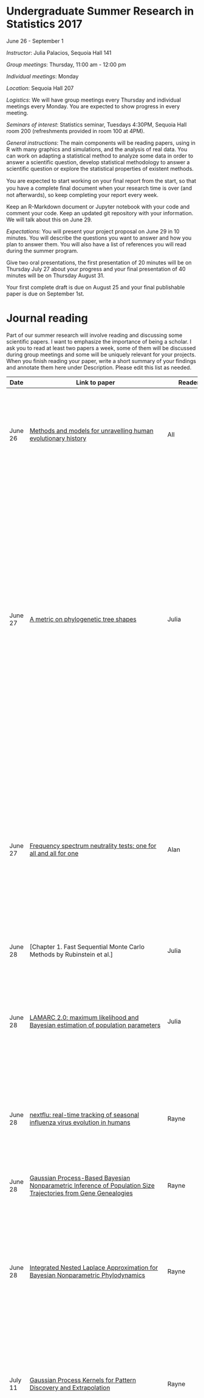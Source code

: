 # Undergraduate Summer Research in Statistics 2017
June 26 - September 1

*Instructor*: Julia Palacios, Sequoia Hall 141

*Group meetings*: Thursday, 11:00 am - 12:00 pm

*Individual meetings*: Monday

*Location*: Sequoia Hall 207

*Logistics*: We will have group meetings every Thursday and individual meetings every Monday. You are expected to show progress in every meeting.

*Seminars of interest*: Statistics seminar, Tuesdays 4:30PM, Sequoia Hall room 200 (refreshments provided in room 100 at 4PM).

*General instructions*: 
The main components will be reading papers, using in R with many graphics and simulations, and the analysis of real data. You can work on adapting a statistical method to analyze some data in order to answer a scientific question, develop statistical methodology to answer a scientific question or explore the statistical properties of existent methods.

You are expected to start working on your ﬁnal report from the start, so that you have a complete ﬁnal document when your research time is over (and not afterwards), so keep completing your report every week.

Keep an R-Markdown document or Jupyter notebook with your code and comment your code. Keep an updated git repository with your information. We will talk about this on June 29.

*Expectations*:
You will present your project proposal on June 29 in 10 minutes. You will describe the questions you want to answer and how you plan to answer them. You will also have a list of references you will read during the summer program.

Give two oral presentations, the first presentation of 20 minutes will be on Thursday July 27 about your progress and your final presentation of 40 minutes will be on Thursday August 31. 

Your first complete draft is due on August 25 and your final publishable paper is due on September 1st.



# Journal reading

Part of our summer research will involve reading and discussing some scientific papers. I want to emphasize the importance of being a scholar. I ask you to read at least two papers a week, some of them will be discussed during group meetings and some will be uniquely relevant for your projects. When you finish reading your paper, write a short summary of your findings and annotate them here under Description. Please edit this list as needed.


| Date | Link to paper | Reader | Description
|------|--------------|-----------|-----------|
| June 26 | [Methods and models for unravelling human evolutionary history ](https://www.nature.com/nrg/journal/v16/n12/full/nrg4005.html)| All | It will be discussed on Thursday June 29. It presents a high level overview of methods in population genetics. It does not cover all methods out there.|
| June 27 | [A metric on phylogenetic tree shapes](http://biorxiv.org/content/early/2017/02/09/054544)| Julia |Given a tree shape, the authors propose a labeling scheme of internal nodes traversing the tree from tips to root such that the label of the root uniquely identifies the tree shape. With this single "number" they construct different metrics and define addition and multiplication of tree shapes with different mappings. This labeling scheme can be useful for counting ranked tree shapes that are compatible with the data. Not clear how to "adjust" for the ranking or if ranking can come as a second step in the counting |
| June 27 | [Frequency spectrum neutrality tests: one for all and all for one](https://doi.org/10.1534/genetics.109.104042) | Alan | Generalizes SFS-based statistical estimators of mutation rates, and shows how classical tests of neutrality fit within a more general family of test statistics. Constructs an example of a new test statistic that yielded higher power than all previous statistics against evolutionary hypothesis for the lactase gene in European human populations |
| June 28 | [Chapter 1. Fast Sequential Monte Carlo Methods by Rubinstein et al.]| Julia | Just introductory chapter |
| June 28 | [LAMARC 2.0: maximum likelihood and Bayesian estimation of population parameters](https://academic.oup.com/bioinformatics/article-abstract/22/6/768/296494/LAMARC-2-0-maximum-likelihood-and-Bayesian) |Julia|It is a very short paper that describes the type of models incorporated in the software. It has limited functionals of Ne and assumes finite sites mutation model (isochronous sampling). It has Bayesian and frequentist implementations|
| June 28 |[nextflu: real-time tracking of seasonal influenza virus evolution in humans](https://academic.oup.com/bioinformatics/article-lookup/doi/10.1093/bioinformatics/btv381) | Rayne | Overview of the NextFlu project outlining the data pipeline used to load and clean sequence data and build a phylogenetic tree|
| June 28 |[Gaussian Process-Based Bayesian Nonparametric Inference of Population Size Trajectories from Gene Genealogies](http://onlinelibrary.wiley.com/doi/10.1111/biom.12003/full) | Rayne | Given a geneology, the paper introduces a Bayesian nonparametric estimation of the effective population size|
| June 28 | [Integrated Nested Laplace Approximation for Bayesian Nonparametric Phylodynamics](https://arxiv.org/abs/1210.4908) | Rayne | Improves upon the previous method of estimating the effective population size trajectory  using  INLA instead of MCMC. This improves both accuracy and computational efficiency of the previous method|
| July 11 | [Gaussian Process Kernels for Pattern Discovery and Extrapolation](https://arxiv.org/abs/1302.4245) | Rayne | Introduces a new class or kernels for GP regression called a Spectral Mixture (SM) that both generalizes and improves upon common stationary kernels like Squared Exponentials (SE) |
| Aug 8 | [GPatt: Fast Multidimensional Pattern Extrapolation with Gaussian Processes](https://arxiv.org/abs/1310.5288) | Rayne | Develops a method called GPatt for faster inference and pattern extrapolation of large datasets using the SM kernel for multidimensional input data by assuming grid structure in the data to optimize the covariance matrix decomposition. 
| Aug 17 | [Flexible Modeling of Epidemics with an Empirical Bayes Framework](http://journals.plos.org/ploscompbiol/article?id=10.1371/journal.pcbi.1004382) | All | Details the winning methodology used in the 2015-16 CDC FluSight challenege. Presents a framework for forecasting seasonal influenza activity by appling transformations on a past trajectories and sampling features from those curves. 
| Aug 8 | [Influenza Forecasting in Human Populations: A Scoping Review](http://journals.plos.org/plosone/article?id=10.1371/journal.pone.0094130#pone-0094130-t001) | Rayne | A review of of influenza forecasting giving a wide overview of the most popular statistical used as of 2014 
| Aug 8 | [Modeling and Predicting Seasonal Influenza Transmission in Warm Regions Using Climatological Parameters](http://journals.plos.org/plosone/article?id=10.1371/journal.pone.0009450) | Rayne | Applies ARMIA and SARIMA models to influenza activity time series to forecast future actiivty. The authors utilize climatic data correlated to influenza actiivty to strenghten their predictions. 
| Aug 8 | [A systematic review of studies on forecasting the dynamics of influenza outbreaks](http://onlinelibrary.wiley.com/doi/10.1111/irv.12226/full) | Rayne | Another review of influenza forecasting papers outlining the common methodologies used in the field, both statistical and epidemiological 
| Aug 17 | [Accurate estimation of influenza epidemics using Google search data via ARGO](http://www.pnas.org/content/112/47/14473.full) | Introduces ARGO, a time series based model combining autoregression and a hidden markov model based on google search queries to predict CDC ILI influenza activity
| Aug 17 | [Using electronic health records and Internet search information for accurate influenza forecasting](https://bmcinfectdis.biomedcentral.com/articles/10.1186/s12879-017-2424-7#CR30) | Rayne | Update on the ARGO method. Now incorporates electronic health records in the hidden markov model alongside Google search queries. Accuracy improvements. 
| Aug 17 | [Advances in nowcasting influenza-like illness rates using search query logs] (https://www.nature.com/articles/srep12760) | Rayne | Introduces a model for predicting CDC influenza activity combining GP regression on clusters of google search queries and ARIMA on the time series of CDC ILI data. 
| June 29 | [Importance Sampling for the Infinite Sites Model](https://www.ncbi.nlm.nih.gov/pmc/articles/PMC2832804/pdf/nihms164971.pdf)|Julia|They used the Griffiths and Tavare mtDNA for testing another importance sampling method for inferring theta under the infinite sites mutation model.|
| June 29 | [Empirical Bayesian analysis of simultaneous changepoints in multiple data sequences](https://arxiv.org/abs/1508.01280)|Julia|An example of MCEM for Empirical Bayes estimation of hyperparameters in the multiple changepoints setting. The Metropolis-Hastings algorithm is very original and tailored to this problem. It exploits a dynamic programming way of computing and sampling from the full posterior distribution|
| July 3 | [Stochastic enumeration method for counting trees](https://people.smp.uq.edu.au/DirkKroese/ps/tree-counting.pdf)| Julia | |
| July 4 | [Footprints of ancient-balanced polymorphisms in genetic variation data from closely related species](http://onlinelibrary.wiley.com/doi/10.1111/evo.12567/epdf)|Julia|They derive approximations to the distribution of some statistics that are indicators of trans-species polymorphism (and signature of balancing selection)--reading incomplete. |
| July 6 | [Optimal neutrality tests based on the frequency spectrum](https://doi.org/10.1534/genetics.110.118570) | All | Building on (Achaz, 2009), paper proposes choosing weights based on fractional frequencies instead of usual frequencies, and also shows how a most optimal test can be to test against an alternative evolutionary hypothesis |
| July 6 |[Phylogenetic MCMC Algorithms Are Misleading on Mixtures of Trees](https://pdfs.semanticscholar.org/bcaf/fce47bdda89be7501c796db8ae00f8e7aed3.pdf)|Julia|They show that the Mixing time is exponential when sampling from the "wrong" posterior distribution. The result is not surprising since it is the wrong model (ignoring the fact that data comes from a mixture) but the mathematical approach is a good example for showing mixing time calculations|
| July 6  | [Population genomics from pool sequencing](https://doi.org/10.1111/mec.12522) | Alan | Introduces an analytical framework for computing summary statistics from pool sequencing frequency spectra. Relying on earlier work by Futschik & Schlotterer (2010), paper applies maximum composite likelihood to derive estimators of scaled mutation rate and the F_ST measure of population differentiation. Shows by simulation that pool estimators and individual estimators are highly correlated, i.e., pooling sequences does not change the accuracy in estimating population-genetic parameters of interest.|
| July 7 | [Non-parametric estimation of population size changes from the site frequency spectrum](http://www.biorxiv.org/content/biorxiv/early/2017/05/02/125351.full.pdf)|Julia||
| July 10 | [Compressive fluorescence microscopy for biological and hyperspectral imaging](http://www.pnas.org/content/109/26/E1679.full.pdf)| Julia | They implement compressive sensing in fluorescence microscopy|
| July 10 |[Ascertainment bias in studies of human genome-wide polymorphism](http://genome.cshlp.org/content/15/11/1496.full.pdf+html)|Alan| Discusses ascertainment bias in SNP genotyping, and illustrates how two different SNP calling methods on the same sample --- resequencing-by-hybridization and the HapMap method --- lead to vastly different summary measures of homogeneity and population differentiation. Performs ascertainment correction and demonstrates how it leads to greater agreement in the two summary measures for both SNP calling methods. |
| July 10  | ["Estimation and Hypothesis Testing," Chapter 2 of Durrett (2008)](https://link.springer.com/book/10.1007%2F978-0-387-78168-6)| Alan | Reviews theoretical results about the SFS for both the infinite sites model and infinite alleles model, and discusses difference statistics as tests for neutrality in a population of genomes undergoing evolution. Also covers goodness-of-fit test statistics, including HKA and McDonald-Kreitman tests.|
| July 13  | [FastTree](https://academic.oup.com/mbe/article/26/7/1641/1128976/FastTree-Computing-Large-Minimum-Evolution-Trees)| All | |
|July 14 | [Bayesian Nonparametric Ordination for the Analysis of Microbial Communities](https://arxiv.org/pdf/1601.05156v1.pdf)| Julia | |
|July 17 | [Calculation of Tajima's D and other neutrality test statistics from low depth next-generation sequencing data](https://doi.org/10.1186/1471-2105-14-289)| Alan | Because low depth NGS can overestimate the number of SNPs (new allelic variants may be misinterpreted as nucleotide polymorphisms), the authors investigate the implications of these errors on genotype calling and neutrality tests. They show that Tajima's D computed using genotype calling from NGS data leads to high bias, and propose two alternative methods for estimating neutrality test statistics directly from the data. The first approach uses genotype likelihoods (ML) while the second approach is Empirical Bayes (EB). Both the proposed methods and genotype calling are implemented on simulated genomic data and a 15 CEU individuals from the 1000 Genomes Project. On the simulated data, genotype calling overestimates Tajima's D as opposed to the ML method.|
|July 19 | [Mathematical Constraints on FST: Biallelic Markers in Arbitrarily Many Populations](http://www.genetics.org/content/early/2017/05/04/genetics.116.199141)|All| Shows how FST, a measure of population differentiation, is constrained by both the frequency of the more frequent allele of a biallelic marker and the number of subpopulations. The results are applied to data from migrating populations obtained via coalescent simulation, as well as a panel of 938 individuals from the HGDP. On the human SNP dataset, the results show how normalizing the statistic by the theoretical maximum reduces its variation.|
|July 20 | [Using the Lee-Carter Method to Forecast Mortality for Population with Limited Data](https://www.jstor.org/stable/1403840) | Julia | The idea is to forecast mortality given age specific death rates for certain time periods. The original Lee Carter model uses SVD as a separable model to represent the age specific death rate matrix as the outer product of a time vector (first left eigenvector) and an age vector (first right eigenvector). The time vector is then modeled as a first order random walk that allows to interpolate (for irregularly observed temporal data) and extrapolate (ordinary Kriging). I wonder why a first order random walk is used for forecasting as opposed to any other smooth Gaussian process. I also wonder if this has been applied for spatio-temporal settings.|
|July 21| [Assessing the relationship of ancient and modern populations](http://www.biorxiv.org/content/biorxiv/early/2017/03/04/113779.full.pdf) | Julia | |
|July 24| [Statistical method for testing the neutral mutation hypothesis by DNA polymorphism](http://www.genetics.org/content/genetics/123/3/585.full.pdf) | Alan | This classical paper introduces the pairwise nucleotide difference estimator ("Tajima's pi") of the scaled mutation rate in an infinite sites model. Using this estimator, Tajima proposes his D statistic --- a mean 0 variance 1 distribution under the null model --- to test for neutrality of a given genomic sample. Using simulations, Tajima shows how this statistic can be approximated by a (shifted) beta distribution as the number of segregating sites approaches infinity.|
|Aug 4| [Ancestral Inference in Population Genetics](https://projecteuclid.org/euclid.ss/1177010378) |Julia|They apply GT recursions and importance sampling to estimate theta under infinite-sites mutation model from a sample of mtDNA from a small population from Vancouver Island. |
|Aug 5| [Ancestral distributions in the coalescent](https://arxiv.org/abs/1705.09485)| Julia|They infer theta from Y chromosome data by extending the ESF for a configuration of haplotypes together with the number of segregating sites.|
| TBD | [An expanded view of complex traits](http://www.cell.com/cell/abstract/S0092-8674(17)30629-3)| All | |
| TBD | [Impacts of Neanderthal-Introgressed Sequences on the Landscape of Human Gene Expression](http://www.cell.com/cell/fulltext/S0092-8674(17)30128-9)| All | |
| TBD  | [Topological metrizations of trees, and new quartet methods of tree inference](https://arxiv.org/abs/1704.02004) | Alan | Using different metrizations to design new phylogenetic inference methods |
| TBD   | [A generalized Watterson estimator for next-generation sequencing: From trios to autopolyploids](https://doi.org/10.1016/j.tpb.2015.01.001) | Alan | Uniting new NGS-based estimators proposed previously (see first section) via a common mathematical framework |
| TBD   | [Population genetic analysis of shotgun assemblies of genomic sequences from multiple individuals](https://doi.org/10.1101/gr.074187.107) | Alan | Introducing method for obtaining estimators of nucleotide diversity \theta from shotgun sequencing data |
| TBD   | [Neutrality tests for sequences with missing data](https://doi.org/10.1534/genetics.112.139949) | Alan | SFS-based statistical estimators for incomplete genetic data |
|Aug 7| [Fundamental limits on the accuracy of demographic inference based on the sample frequency spectrum](https://doi.org/10.1073/pnas.1503717112) | All | Proves that in estimating size history from SFS data, there is a positive minimax lower bound on the expected distance between a true size history function and the estimated function. This result is the first of its kind to demonstrate how there is always positive risk in inferring size history functions from SFS data if no a priori assumptions are made about the true size history function. The result also illustrates how having finite segregating sites arising from actual data leads to this issue, and --- more broadly --- to problems in statistical identifiability.|
| TBD | [The ratio of human X chromosome to autosome diversity..](http://www.nature.com/ng/journal/v42/n10/full/ng.651.html)|Julia||
| TBD | [Analyses of X-linked and autosomal..](http://www.nature.com/ng/journal/v43/n8/full/ng.877.html)| Julia | |



Put yourself on the calendar like this:
```
| May 16   | [paper](https://...) | Julia | A very interesting paper |
